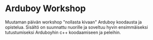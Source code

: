 # Arduboy Workshop

Muutaman päivän workshop "nollasta kivaan" Arduboy koodausta ja opistelua. Sisältö on suunnattu nuorille ja soveltuu hyvin ensimmäiseksi tutustumiseksi Arduboyhin c++ koodaamiseen ja peleihin.